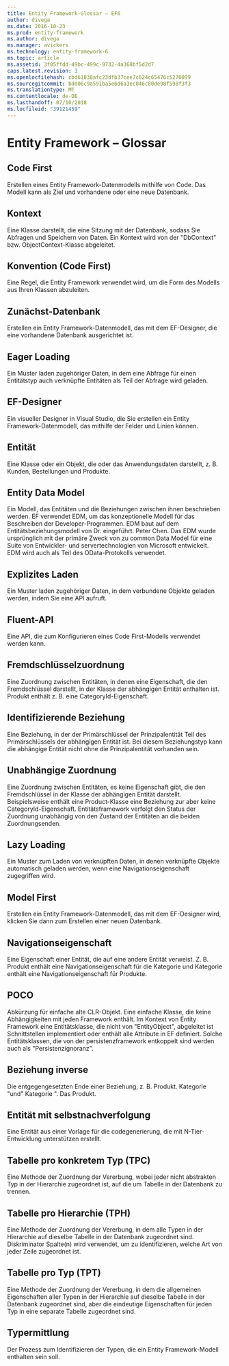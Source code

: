```yaml
---
title: Entity Framework-Glossar – EF6
author: divega
ms.date: 2016-10-23
ms.prod: entity-framework
ms.author: divega
ms.manager: avickers
ms.technology: entity-framework-6
ms.topic: article
ms.assetid: 3f05ffdd-49bc-499c-9732-4a368bf5d2d7
caps.latest.revision: 3
ms.openlocfilehash: cbd61838afc23dfb37cee7c624c65476c5270099
ms.sourcegitcommit: bdd06c9a591ba5e6d6a3ec046c80de98f598f3f3
ms.translationtype: MT
ms.contentlocale: de-DE
ms.lasthandoff: 07/10/2018
ms.locfileid: "39121459"
---
```

# <a name="entity-framework-glossary"></a>Entity Framework – Glossar
## <a name="code-first"></a>Code First
Erstellen eines Entity Framework-Datenmodells mithilfe von Code. Das Modell kann als Ziel und vorhandene oder eine neue Datenbank.

## <a name="context"></a>Kontext
Eine Klasse darstellt, die eine Sitzung mit der Datenbank, sodass Sie Abfragen und Speichern von Daten. Ein Kontext wird von der "DbContext" bzw. ObjectContext-Klasse abgeleitet.

## <a name="convention-code-first"></a>Konvention (Code First)
Eine Regel, die Entity Framework verwendet wird, um die Form des Modells aus Ihren Klassen abzuleiten.

## <a name="database-first"></a>Zunächst-Datenbank
Erstellen ein Entity Framework-Datenmodell, das mit dem EF-Designer, die eine vorhandene Datenbank ausgerichtet ist.

## <a name="eager-loading"></a>Eager Loading
Ein Muster laden zugehöriger Daten, in dem eine Abfrage für einen Entitätstyp auch verknüpfte Entitäten als Teil der Abfrage wird geladen.

## <a name="ef-designer"></a>EF-Designer
Ein visueller Designer in Visual Studio, die Sie erstellen ein Entity Framework-Datenmodell, das mithilfe der Felder und Linien können.

## <a name="entity"></a>Entität
Eine Klasse oder ein Objekt, die oder das Anwendungsdaten darstellt, z. B. Kunden, Bestellungen und Produkte.

## <a name="entity-data-model"></a>Entity Data Model
Ein Modell, das Entitäten und die Beziehungen zwischen ihnen beschrieben werden. EF verwendet EDM, um das konzeptionelle Modell für das Beschreiben der Developer-Programmen. EDM baut auf dem Entitätsbeziehungsmodell von Dr. eingeführt. Peter Chen. Das EDM wurde ursprünglich mit der primäre Zweck von zu common Data Model für eine Suite von Entwickler- und servertechnologien von Microsoft entwickelt. EDM wird auch als Teil des OData-Protokolls verwendet.

## <a name="explicit-loading"></a>Explizites Laden
Ein Muster laden zugehöriger Daten, in dem verbundene Objekte geladen werden, indem Sie eine API aufruft.

## <a name="fluent-api"></a>Fluent-API
Eine API, die zum Konfigurieren eines Code First-Modells verwendet werden kann.

## <a name="foreign-key-association"></a>Fremdschlüsselzuordnung
Eine Zuordnung zwischen Entitäten, in denen eine Eigenschaft, die den Fremdschlüssel darstellt, in der Klasse der abhängigen Entität enthalten ist. Produkt enthält z. B. eine CategoryId-Eigenschaft.

## <a name="identifying-relationship"></a>Identifizierende Beziehung
Eine Beziehung, in der der Primärschlüssel der Prinzipalentität Teil des Primärschlüssels der abhängigen Entität ist. Bei diesem Beziehungstyp kann die abhängige Entität nicht ohne die Prinzipalentität vorhanden sein.

## <a name="independent-association"></a>Unabhängige Zuordnung
Eine Zuordnung zwischen Entitäten, es keine Eigenschaft gibt, die den Fremdschlüssel in der Klasse der abhängigen Entität darstellt. Beispielsweise enthält eine Product-Klasse eine Beziehung zur aber keine CategoryId-Eigenschaft. Entitätsframework verfolgt den Status der Zuordnung unabhängig von den Zustand der Entitäten an die beiden Zuordnungsenden.

## <a name="lazy-loading"></a>Lazy Loading
Ein Muster zum Laden von verknüpften Daten, in denen verknüpfte Objekte automatisch geladen werden, wenn eine Navigationseigenschaft zugegriffen wird.

## <a name="model-first"></a>Model First
Erstellen ein Entity Framework-Datenmodell, das mit dem EF-Designer wird, klicken Sie dann zum Erstellen einer neuen Datenbank.

## <a name="navigation-property"></a>Navigationseigenschaft
Eine Eigenschaft einer Entität, die auf eine andere Entität verweist. Z. B. Produkt enthält eine Navigationseigenschaft für die Kategorie und Kategorie enthält eine Navigationseigenschaft für Produkte.

## <a name="poco"></a>POCO
Abkürzung für einfache alte CLR-Objekt. Eine einfache Klasse, die keine Abhängigkeiten mit jeden Framework enthält. Im Kontext von Entity Framework eine Entitätsklasse, die nicht von "EntityObject", abgeleitet ist Schnittstellen implementiert oder enthält alle Attribute in EF definiert. Solche Entitätsklassen, die von der persistenzframework entkoppelt sind werden auch als "Persistenzignoranz".  

## <a name="relationship-inverse"></a>Beziehung inverse
Die entgegengesetzten Ende einer Beziehung, z. B. Produkt. Kategorie "und" Kategorie ". Das Produkt.

## <a name="self-tracking-entity"></a>Entität mit selbstnachverfolgung
Eine Entität aus einer Vorlage für die codegenerierung, die mit N-Tier-Entwicklung unterstützen erstellt.

## <a name="table-per-concrete-type-tpc"></a>Tabelle pro konkretem Typ (TPC)
Eine Methode der Zuordnung der Vererbung, wobei jeder nicht abstrakten Typ in der Hierarchie zugeordnet ist, auf die um Tabelle in der Datenbank zu trennen.

## <a name="table-per-hierarchy-tph"></a>Tabelle pro Hierarchie (TPH)
Eine Methode der Zuordnung der Vererbung, in dem alle Typen in der Hierarchie auf dieselbe Tabelle in der Datenbank zugeordnet sind. Diskriminator Spalte(n) wird verwendet, um zu identifizieren, welche Art von jeder Zeile zugeordnet ist.

## <a name="table-per-type-tpt"></a>Tabelle pro Typ (TPT)
Eine Methode der Zuordnung der Vererbung, in dem die allgemeinen Eigenschaften aller Typen in der Hierarchie auf dieselbe Tabelle in der Datenbank zugeordnet sind, aber die eindeutige Eigenschaften für jeden Typ in eine separate Tabelle zugeordnet sind.

## <a name="type-discovery"></a>Typermittlung
Der Prozess zum Identifizieren der Typen, die ein Entity Framework-Modell enthalten sein soll.
